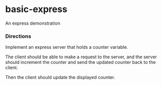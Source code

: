 # basic-express
An express demonstration

### Directions

Implement an express server that holds a counter variable. 

The client should be able to make a request to the server, and the server should increment the counter and send the updated counter back to the client.

Then the client should update the displayed counter.
